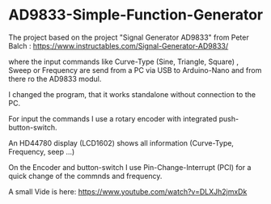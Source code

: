 # AD9833-Simple-Function-Generator

The project based on the project "Signal Generator AD9833" from Peter Balch  :  https://www.instructables.com/Signal-Generator-AD9833/   

where the input commands like Curve-Type (Sine, Triangle, Square) , Sweep or Frequency are send from a PC via USB to Arduino-Nano and from there ro the AD9833 modul.

I changed the program, that it works standalone without connection to the PC.

For input the commands I use a rotary encoder with integrated push-button-switch.

An HD44780 display (LCD1602) shows all information (Curve-Type, Frequency, seep ...) 

On the Encoder and button-switch I use Pin-Change-Interrupt (PCI) for a quick change of the commnds and frequency.


A small Vide is here: https://www.youtube.com/watch?v=DLXJh2jmxDk

